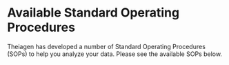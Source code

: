 # Available Standard Operating Procedures

Theiagen has developed a number of Standard Operating Procedures (SOPs) to help you analyze your data. Please see the available SOPs below.


